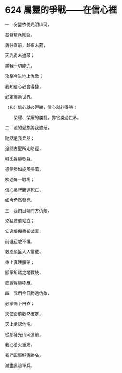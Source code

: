 # 624 屬靈的爭戰——在信心裡

一　安營依傍光明山岡，

基督精兵剛強，

勇往直前，趁夜未蒞，

天光尚未遮蔽；

盡我一切能力，

攻擊今生地上仇敵；

我知信心必會得捷，

必定勝過世界。

（和）信心就必得勝，信心就必得勝！

　　榮耀、榮耀的勝捷，靠它勝過世界。

二　祂的愛旗將我遮蔽，

祂話是我兵器；

追隨古聖所走路徑，

喊出得勝歌聲。

憑信猶如旋風掃蕩，

吹過每一戰場；

信心藤牌勝過死亡，

如今仍然發亮。

三　我們目睹四方仇敵，

兇猛陣前站立；

安逸帳棚盡都拋棄，

前進迎敵不懼。

救恩頭盔人人當戴，

束上真理腰帶；

腳掌所踏之地戰兢，

迴響得勝呼應。

四　我們今日勝過仇敵，

必蒙賜下白衣；

天使面前歡然確定，

天上承認他名。

從那發光山岡進前，

我心愛火重燃，

我們因耶穌得勝名，

滅盡黑暗軍兵。

